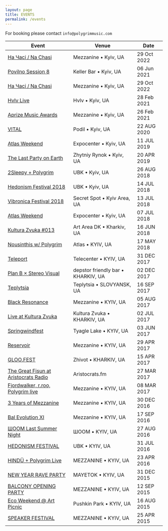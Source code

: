```yaml
---
layout: page
title: EVENTS
permalink: /events
---
```


For booking please contact `info@polygrimmusic.com`

| Event | Venue | Date |
| ----- | ----- | ---- |
| [На Часі / Na Chasi](https://polygrimmusic.com/events/) | Mezzanine • Kyiv, UA | 29 Oct 2022 |
| [Povilno Session 8](https://www.facebook.com/events/189496829740568/) | Keller Bar • Kyiv, UA | 06 Jun 2021 |
| [На Часі / Na Chasi](https://polygrimmusic.com/events/) | Mezzanine • Kyiv, UA | 29 Oct 2022 |
| [Hvlv Live](https://www.facebook.com/hvlvbar/) | Hvlv • Kyiv, UA | 28 Feb 2021 |
| [Aprize Music Awards](https://www.facebook.com/aprize.musicaward/) | Mezzanine • Kyiv, UA | 26 Feb 2021 |
| [VITAL](https://www.facebook.com/events/221032379056403/) | Podil • Kyiv, UA | 22 AUG 2020 |
| [Atlas Weekend](https://www.facebook.com/atlasweekend) | Expocenter • Kyiv, UA | 11 JUL 2019 |
| [The Last Party on Earth](https://www.facebook.com/events/2257242891037187/?ti=cl&__mref=mb) | Zhytniy Rynok • Kyiv, UA | 20 APR 2019 |
| [2Sleepy + Polygrim](https://www.facebook.com/events/229355444445376/) | UBK • Kyiv, UA | 26 AUG 2018 |
| [Hedonism Festival 2018](https://www.facebook.com/events/263985794175077/) | UBK • Kyiv, UA | 14 JUL 2018 |
| [Vibronica Festival 2018](https://www.facebook.com/events/559430894429047/) | Secret Spot • Kyiv Area, UA | 13 JUL 2018 |
| [Atlas Weekend](https://www.facebook.com/events/136162750585377/) | Expocenter • Kyiv, UA | 07 JUL 2018 |
| [Kultura Zvuka #013](https://www.facebook.com/events/379505969228072/) | Art Area DK • Kharkiv, UA | 16 JUN 2018 |
| [Nousinthis w/ Polygrim](https//www.facebook.com/events/179104682865578/) | Atlas • KYIV, UA | 17 MAY 2018 |
| [Teleport](https://www.facebook.com/events/150866075539690/) | Telecenter • KYIV, UA | 31 DEC 2017 |
| [Plan B × Stereo Visual](https://www.facebook.com/events/131722157525649/) | depstor friendly bar • KHARKIV, UA | 02 DEC 2017 |
| [Teplytsia](https://www.facebook.com/events/1708184129477150) | Teplytsia • SLOVYANSK, UA | 16 SEP 2017 |
| [Black Resonance](https://www.facebook.com/events/109032083087633) | Mezzanine • KYIV, UA | 05 AUG 2017 |
| [Live at Kultura Zvuka](https://www.facebook.com/pg/kulturazvuka/) | Kultura Zvuka • KHARKIV, UA | 02 JUL 2017 |
| [Springwindfest](https://www.facebook.com/events/1680200082283340/) | Tyagle Lake • KYIV, UA | 03 JUN 2017 |
| [Reservoir](https://www.facebook.com/events/1415722788485400/) | Mezzanine • KYIV, UA | 29 APR 2017 |
| [GLOO.FEST](https://vk.com/gloo.fest) | Zhivot • KHARKIV, UA | 15 APR 2017 |
| [The Great Fisun at Aristocrats Radio](https://aristocrats.fm/) | Aristocrats.fm | 27 MAR 2017 |
| [Fjordwalker, r.roo, Polygrim live](https://www.facebook.com/events/368864116826964/) | Mezzanine • KYIV, UA | 08 MAR 2017 |
| [3 Years of Mezzanine](https://www.facebook.com/events/354808508237345/) | Mezzanine • KYIV, UA | 30 DEC 2016 |
| [Bal Evolution XI](https://www.facebook.com/events/991874247608684/) | Mezzanine • KYIV, UA | 17 SEP 2016 |
| [ШООМ Last Summer Night](https://www.facebook.com/events/1256466284372454/) | ШООМ • KYIV, UA | 27 AUG 2016 |
| [HEDONISM FESTIVAL](https://www.facebook.com/hedonism.festival/) | UBK • KYIV, UA | 31 JUL 2016 |
| [HINDÜ + Polygrim Live](https://www.facebook.com/events/1001605659916051/) | MEZZANINE • KYIV, UA | 23 APR 2016 |
| [NEW YEAR RAVE PARTY](https://www.facebook.com/events/451378688380997/) | MAYETOK • KYIV, UA | 31 DEC 2015 |
| [BALCONY OPENING PARTY](https://www.facebook.com/events/959672927407797/) | MEZZANINE • KYIV, UA | 12 SEP 2015 |
| [Eco Weekend @ Art Picnic](https://www.facebook.com/events/1598624647064450/) | Pushkin Park • KYIV, UA | 16 AUG 2015 |
| [SPEAKER FESTIVAL](http://www.azh.com.ua/music/speaker-festival-2015) | MEZZANINE • KYIV, UA | 25 APR 2015 |
